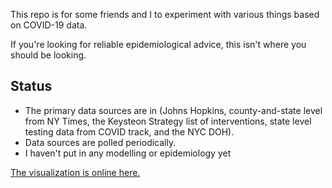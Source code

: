 This repo is for some friends and I to experiment with various things based on COVID-19 data.

If you're looking for reliable epidemiological advice, this isn't where you should be looking.

## Status

- The primary data sources are in (Johns Hopkins, county-and-state level from NY Times, the Keysteon Strategy list of interventions,  state level testing data from COVID track, and the NYC DOH).  
- Data sources are polled periodically.  
- I haven't put in any modelling or epidemiology yet


[The visualization is online here.](https://amose.shinyapps.io/COVID-19/)